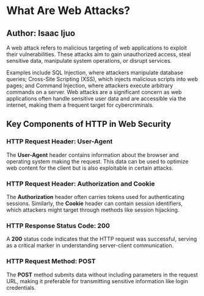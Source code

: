 <!DOCTYPE html>
<html lang="en">
<head>
    <meta charset="UTF-8">
    <meta name="viewport" content="width=device-width, initial-scale=1.0">
    <meta name="description" content="Discover the most common web attack techniques, real-world examples, and practical strategies to secure your applications and protect sensitive data.">
    <meta name="keywords" content="web attacks, SQL injection, XSS, web security, cybersecurity tips, protect your data, web vulnerabilities">
    <meta name="author" content="Isaac Ijuo">
    <meta name="robots" content="index, follow">
    <meta name="googlebot" content="index, follow">
    <meta name="bingbot" content="index, follow">
    
</head>
<h1>What Are Web Attacks?</h1>
<h2> Author: Isaac Ijuo</h2>
<p>A web attack refers to malicious targeting of web applications to exploit their vulnerabilities. These attacks aim to gain unauthorized access, steal sensitive data, manipulate system operations, or disrupt services.

Examples include SQL Injection, where attackers manipulate database queries; Cross-Site Scripting (XSS), which injects malicious scripts into web pages; and Command Injection, where attackers execute arbitrary commands on a server. Web attacks are a significant concern as web applications often handle sensitive user data and are accessible via the internet, making them a frequent target for cybercriminals.</p>

<section>
<h2>Key Components of HTTP in Web Security</h2>
<h3>HTTP Request Header: User-Agent</h3>
<p>The <strong>User-Agent</strong> header contains information about the browser and operating system making the request. This data can be used to optimize web content for the client but is also exploitable in certain attacks.</p>

<h3>HTTP Request Header: Authorization and Cookie</h3>
<p>The <strong>Authorization</strong> header often carries tokens used for authenticating sessions. Similarly, the <strong>Cookie</strong> header can contain session identifiers, which attackers might target through methods like session hijacking.</p>

<h3>HTTP Response Status Code: 200</h3>
<p>A <strong>200</strong> status code indicates that the HTTP request was successful, serving as a critical marker in understanding server-client communication.</p>

<h3>HTTP Request Method: POST</h3>
<p>The <strong>POST</strong> method submits data without including parameters in the request URL, making it preferable for transmitting sensitive information like login credentials.</p>
</section>
